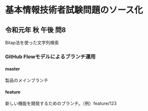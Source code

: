 # 基本情報技術者試験問題のソース化
## 令和元年 秋 午後 問8
Bitap法を使った文字列検索

### GitHub Flowモデルによるブランチ運用
#### master
製品のメインブランチ
#### feature
新しい機能を開発するためのブランチ。（例）feature/123
